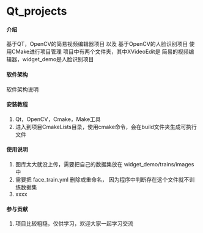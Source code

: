 # Qt_projects

#### 介绍
基于QT，OpenCV的简易视频编辑器项目 以及 基于OpenCV的人脸识别项目
使用CMake进行项目管理
项目中有两个文件夹，其中XVideoEdit是 简易的视频编辑器，widget_demo是人脸识别项目

#### 软件架构
软件架构说明


#### 安装教程

1.  Qt，OpenCV，Cmake，Make工具
2.  进入到项目CmakeLists目录，使用cmake命令，会在build文件夹生成可执行文件

#### 使用说明

1.  图库太大就没上传，需要把自己的数据集放在 widget_demo/trains/images中
2.  需要把 face_train.yml 删除或重命名， 因为程序中判断存在这个文件就不训练数据集
3.  xxxx

#### 参与贡献

1. 项目比较粗糙，仅供学习，欢迎大家一起学习交流
